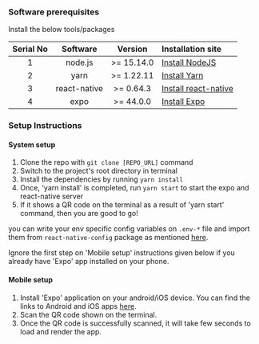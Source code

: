 ### Software prerequisites

Install the below tools/packages

| Serial No   | Software           | Version    | Installation site |
| :---------: | :----------------: | :-------:  | :---------------- |
| 1           | node.js            | >= 15.14.0 | [Install NodeJS](https://nodejs.org/en/download/) |
| 2           | yarn               | >= 1.22.11 | [Install Yarn](https://classic.yarnpkg.com/lang/en/docs/install)      |
| 3           | react-native       | >= 0.64.3  | [Install react-native](https://www.npmjs.com/package/react-native) |
| 4           | expo               | >= 44.0.0  | [Install Expo](https://www.npmjs.com/package/exp) |


### Setup Instructions

#### System setup
1. Clone the repo with `git clone [REPO_URL]` command
2. Switch to the project's root directory in terminal
3. Install the dependencies by running `yarn install`
4. Once, 'yarn install' is completed, run `yarn start` to start the expo and react-native server
5. If it shows a QR code on the terminal as a result of 'yarn start' command, then you are good to go!

you can write your env specific config variables on `.env-*` file and import them from `react-native-config` package as mentioned [here](https://www.npmjs.com/package/react-native-config).

Ignore the first step on 'Mobile setup' instructions given below if you already have 'Expo' app installed on your phone.

#### Mobile setup
1. Install 'Expo' application on your android/iOS device. You can find the links to Android and iOS apps [here](https://expo.io/tools#client).
2. Scan the QR code shown on the terminal.
3. Once the QR code is successfully scanned, it will take few seconds to load and render the app.
